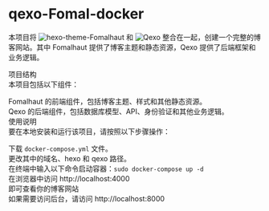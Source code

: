 # qexo-Fomal-docker
本项目将 ![hexo-theme-Fomalhaut](https://github.com/fomalhaut1998/hexo-theme-Fomalhaut) 和 ![Qexo](https://github.com/Qexo/Qexo) 整合在一起，创建一个完整的博客网站。其中 Fomalhaut 提供了博客主题和静态资源，Qexo 提供了后端框架和业务逻辑。

项目结构  
本项目包括以下组件：  

Fomalhaut 的前端组件，包括博客主题、样式和其他静态资源。  
Qexo 的后端组件，包括数据库模型、API、身份验证和其他业务逻辑。  
使用说明  
要在本地安装和运行该项目，请按照以下步骤操作：  

下载 `docker-compose.yml` 文件。  
更改其中的域名、hexo 和 qexo 路径。  
在终端中输入以下命令启动容器：`sudo docker-compose up -d`  
在浏览器中访问 http://localhost:4000  
即可查看你的博客网站  
如果需要访问后台，请访问 http://localhost:8000  
